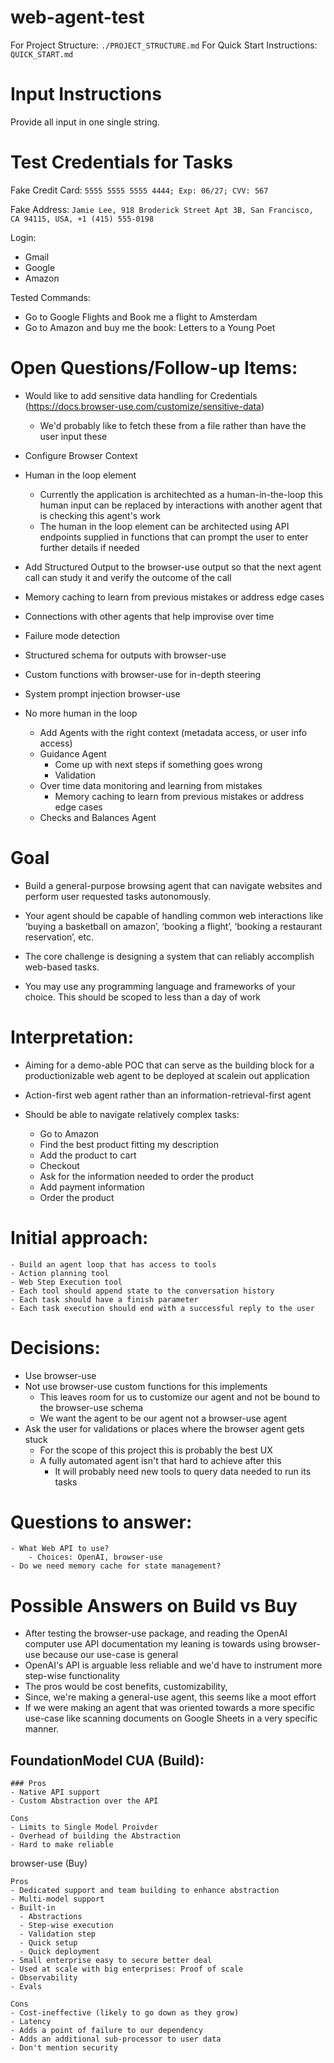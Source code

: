 # web-agent-test

For Project Structure: `./PROJECT_STRUCTURE.md`
For Quick Start Instructions: `QUICK_START.md`

# Input Instructions
Provide all input in one single string.

# Test Credentials for Tasks

Fake Credit Card:
`5555 5555 5555 4444; Exp: 06/27; CVV: 567`

Fake Address:
`Jamie Lee, 918 Broderick Street Apt 3B, San Francisco, CA 94115, USA, +1 (415) 555-0198`

Login:
- Gmail
- Google
- Amazon

Tested Commands:

- Go to Google Flights and Book me a flight to Amsterdam
- Go to Amazon and buy me the book: Letters to a Young Poet

# Open Questions/Follow-up Items:
- Would like to add sensitive data handling for Credentials (https://docs.browser-use.com/customize/sensitive-data)
    - We'd probably like to fetch these from a file rather than have the user input these
- Configure Browser Context
- Human in the loop element
    - Currently the application is architechted as a human-in-the-loop this human input can be replaced by interactions with another agent that is checking this agent's work
    - The human in the loop element can be architected using API endpoints supplied in functions that can prompt the user to enter further details if needed
- Add Structured Output to the browser-use output so that the next agent call can study it and verify the outcome of the call
- Memory caching to learn from previous mistakes or address edge cases
- Connections with other agents that help improvise over time
- Failure mode detection
- Structured schema for outputs with browser-use
- Custom functions with browser-use for in-depth steering
- System prompt injection browser-use


- No more human in the loop
    - Add Agents with the right context (metadata access, or user info access)
    - Guidance Agent 
        - Come up with next steps if something goes wrong
        - Validation
    - Over time data monitoring and learning from mistakes
        - Memory caching to learn from previous mistakes or address edge cases
    - Checks and Balances Agent

# Goal
- Build a general-purpose browsing agent that can navigate websites and perform user requested tasks autonomously. 

- Your agent should be capable of handling common web interactions like ‘buying a basketball on amazon’, ‘booking a flight’, ‘booking a restaurant reservation’, etc. 

- The core challenge is designing a system that can reliably accomplish web-based tasks. 

- You may use any programming language and frameworks of your choice. This should be scoped to less than a day of work

# Interpretation:

- Aiming for a demo-able POC that can serve as the building block for a productionizable web agent to be deployed at scalein out application

- Action-first web agent rather than an information-retrieval-first agent

- Should be able to navigate relatively complex tasks:
    - Go to Amazon
    - Find the best product fitting my description
    - Add the product to cart
    - Checkout
    - Ask for the information needed to order the product
    - Add payment information
    - Order the product

# Initial approach:
    - Build an agent loop that has access to tools
    - Action planning tool
    - Web Step Execution tool
    - Each tool should append state to the conversation history
    - Each task should have a finish parameter
    - Each task execution should end with a successful reply to the user


# Decisions:
- Use browser-use
- Not use browser-use custom functions for this implements
    - This leaves room for us to customize our agent and not be bound to the browser-use schema
    - We want the agent to be our agent not a browser-use agent
- Ask the user for validations or places where the browser agent gets stuck
    - For the scope of this project this is probably the best UX
    - A fully automated agent isn't that hard to achieve after this
        - It will probably need new tools to query data needed to run its tasks


# Questions to answer:
    - What Web API to use?
        - Choices: OpenAI, browser-use    
    - Do we need memory cache for state management?

# Possible Answers on Build vs Buy

- After testing the browser-use package, and reading the OpenAI computer use API documentation my leaning is towards using browser-use because our use-case is general
- OpenAI's API is arguable less reliable and we'd have to instrument more step-wise functionality
- The pros would be cost benefits, customizability, 
- Since, we're making a general-use agent, this seems like a moot effort
- If we were making an agent that was oriented towards a more specific use-case like scanning documents on Google Sheets in a very specific manner. 

## FoundationModel CUA (Build):

```
### Pros
- Native API support
- Custom Abstraction over the API

Cons
- Limits to Single Model Proivder
- Overhead of building the Abstraction
- Hard to make reliable
```

browser-use (Buy)
```
Pros
- Dedicated support and team building to enhance abstraction
- Multi-model support
- Built-in
  - Abstractions
  - Step-wise execution
  - Validation step
  - Quick setup
  - Quick deployment
- Small enterprise easy to secure better deal
- Used at scale with big enterprises: Proof of scale
- Observability
- Evals

Cons
- Cost-ineffective (likely to go down as they grow)
- Latency
- Adds a point of failure to our dependency
- Adds an additional sub-processor to user data
- Don't mention security
```

